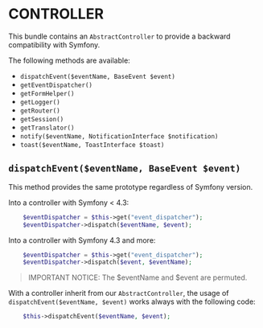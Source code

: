 CONTROLLER
==========

This bundle contains an `AbstractController` to provide a backward compatibility with Symfony.

The following methods are available:

- `dispatchEvent($eventName, BaseEvent $event)`
- `getEventDispatcher()`
- `getFormHelper()`
- `getLogger()`
- `getRouter()`
- `getSession()`
- `getTranslator()`
- `notify($eventName, NotificationInterface $notification)`
- `toast($eventName, ToastInterface $toast)`

`dispatchEvent($eventName, BaseEvent $event)`
---------------------------------------------

This method provides the same prototype regardless of Symfony version.

Into a controller with Symfony < 4.3:

```php
    $eventDispatcher = $this->get("event_dispatcher");
    $eventDispatcher->dispatch($eventName, $event);
```

Into a controller with Symfony 4.3 and more:

```php
    $eventDispatcher = $this->get("event_dispatcher");
    $eventDispatcher->dispatch($event, $eventName);
```

> IMPORTANT NOTICE: The $eventName and $event are permuted.

With a controller inherit from our `AbstractController`, the usage of
`dispatchEvent($eventName, $event)` works always with the following code:

```php
    $this->dispatchEvent($eventName, $event);
```
